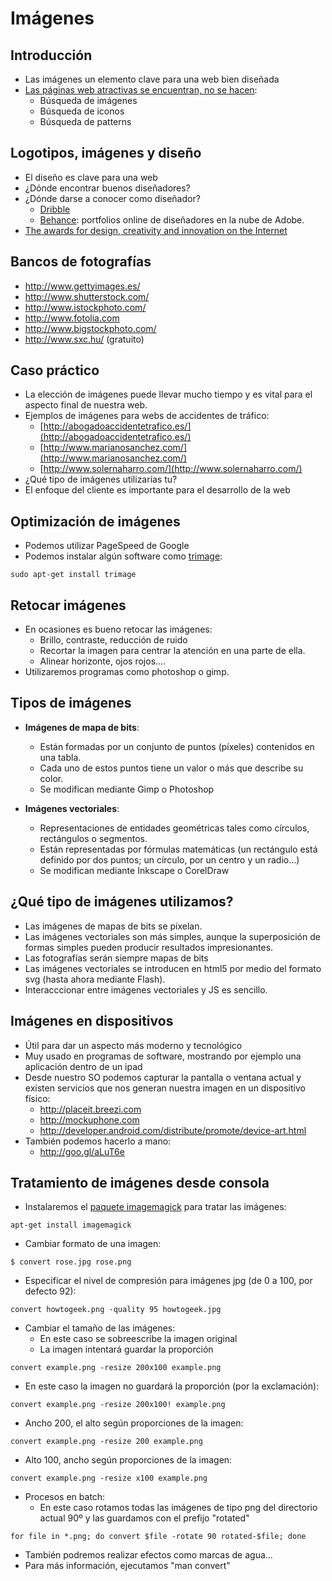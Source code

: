 # Imágenes



## Introducción
- Las imágenes un elemento clave para una web bien diseñada
- [ Las páginas web atractivas se encuentran, no se hacen](http://www.sitebuilderreport.com/blog/where-the-best-designers-go-to-find-photos-and-graphics):
    - Búsqueda de imágenes
    - Búsqueda de iconos
    - Búsqueda de patterns


## Logotipos, imágenes y diseño
- El diseño es clave para una web
- ¿Dónde encontrar buenos diseñadores?
- ¿Dónde darse a conocer como diseñador? 
    - [Dribble](http://dribbble.com/) 
    - [Behance](http://www.behance.net/): portfolios online de diseñadores en la nube de Adobe.
- [The awards for design, creativity and innovation on the Internet](http://www.awwwards.com/) 


## Bancos de fotografías
- <http://www.gettyimages.es/>
- <http://www.shutterstock.com/>
- <http://www.istockphoto.com/>
- <http://www.fotolia.com>
- <http://www.bigstockphoto.com/>
- <http://www.sxc.hu/> (gratuito)


## Caso práctico
- La elección de imágenes puede llevar mucho tiempo y es vital para el aspecto final de nuestra web.
- Ejemplos de imágenes para webs de accidentes de tráfico:
    - [http://abogadoaccidentetrafico.es/](http://abogadoaccidentetrafico.es/)
    - [http://www.marianosanchez.com/](http://www.marianosanchez.com/)
    - [http://www.solernaharro.com/](http://www.solernaharro.com/)
- ¿Qué tipo de imágenes utilizarías tu?
- El enfoque del cliente es importante para el desarrollo de la web


## Optimización de imágenes
- Podemos utilizar PageSpeed de Google
- Podemos instalar algún software como [trimage](http://trimage.org/):

```
sudo apt-get install trimage
```


## Retocar imágenes
- En ocasiones es bueno retocar las imágenes:
    - Brillo, contraste, reducción de ruido
    - Recortar la imagen para centrar la atención en una parte de ella.
    - Alinear horizonte, ojos rojos....
- Utilizaremos programas como photoshop o gimp.


## Tipos de imágenes
- **Imágenes de mapa de bits**:
    - Están formadas por un conjunto de puntos (píxeles) contenidos en una tabla. 
    - Cada uno de estos puntos tiene un valor o más que describe su color.
    - Se modifican mediante Gimp o Photoshop


- **Imágenes vectoriales**:
    - Representaciones de entidades geométricas tales como círculos, rectángulos o segmentos. 
    - Están representadas por fórmulas matemáticas (un rectángulo está definido por dos puntos; un círculo, por un centro y un radio...)
    - Se modifican mediante Inkscape o CorelDraw


## ¿Qué tipo de imágenes utilizamos?

- Las imágenes de mapas de bits se pixelan.
- Las imágenes vectoriales son más simples, aunque la superposición de formas simples pueden producir resultados impresionantes.
- Las fotografías serán siempre mapas de bits
- Las imágenes vectoriales se introducen en html5 por medio del formato svg (hasta ahora mediante Flash).
- Interacccionar entre imágenes vectoriales y JS es sencillo.


## Imágenes en dispositivos
- Útil para dar un aspecto más moderno y tecnológico
- Muy usado en programas de software, mostrando por ejemplo una aplicación dentro de un ipad
- Desde nuestro SO podemos capturar la pantalla o ventana actual y existen servicios que nos generan nuestra imagen en un dispositivo físico:
    - <http://placeit.breezi.com> 
    - <http://mockuphone.com>
    - <http://developer.android.com/distribute/promote/device-art.html>
- También podemos hacerlo a mano:
    - <http://goo.gl/aLuT6e> 


## Tratamiento de imágenes desde consola
- Instalaremos el [paquete imagemagick](http://www.imagemagick.org/) para tratar las imágenes:

```
apt-get install imagemagick 
```

- Cambiar formato de una imagen:
```
$ convert rose.jpg rose.png
```

- Especificar el nivel de compresión para imágenes jpg (de 0 a 100, por defecto 92):

```
convert howtogeek.png -quality 95 howtogeek.jpg
```


- Cambiar el tamaño de las imágenes:
    - En este caso se sobreescribe la imagen original
    - La imagen intentará guardar la proporción

```
convert example.png -resize 200x100 example.png
```

- En este caso la imagen no guardará la proporción (por la exclamación):

```
convert example.png -resize 200x100! example.png
```


- Ancho 200, el alto según proporciones de la imagen:

```
convert example.png -resize 200 example.png
```

- Alto 100, ancho según proporciones de la imagen:
```
convert example.png -resize x100 example.png
```


- Procesos en batch:
    - En este caso rotamos todas las imágenes de tipo png del directorio actual 90º y las guardamos con el prefijo "rotated"

```
for file in *.png; do convert $file -rotate 90 rotated-$file; done
```

- También podremos realizar efectos como marcas de agua...
- Para más información, ejecutamos "man convert"
